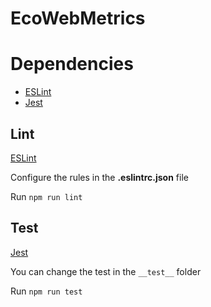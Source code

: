 # EcoWebMetrics

# Dependencies

- [ESLint](#lint)
- [Jest](#test)

## Lint

[ESLint](https://eslint.org/docs/latest/use/getting-started)

Configure the rules in the **.eslintrc.json** file

Run `npm run lint`

## Test

[Jest](https://jestjs.io/docs/getting-started)

You can change the test in the `__test__` folder

Run `npm run test`
